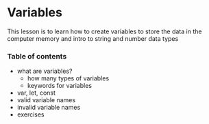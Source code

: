 # Variables
This lesson is to learn how to create variables to store the data in the computer memory and intro to string and number data types

### Table of contents
- what are variables?
  - how many types of variables
  - keywords for variables
- var, let, const
- valid variable names
- invalid variable names
- exercises